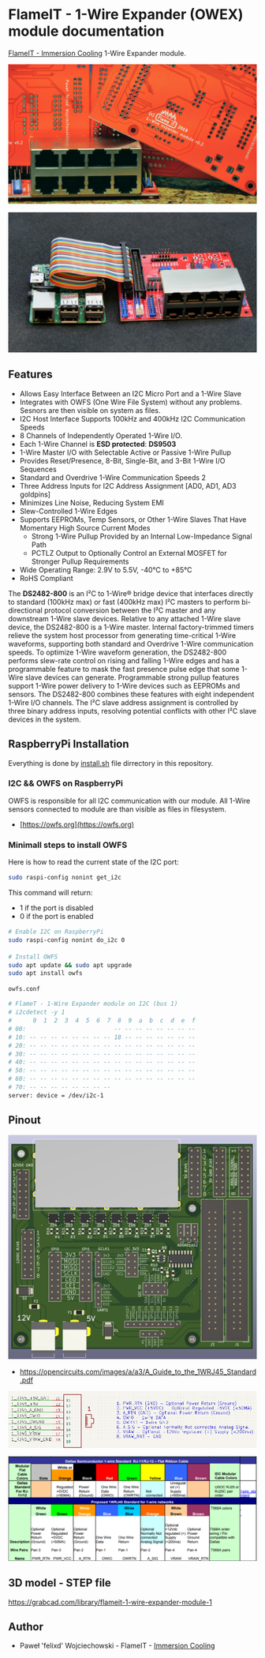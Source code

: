 # FlameIT - 1-Wire Expander (OWEX) module documentation

[FlameIT - Immersion Cooling](https://flameit.io) 1-Wire Expander module.

![FlameIT - Immersion Cooling 1-Wire Expander Module [FIT OWEX]](owex.jpg "FlameIT - Immersion Cooling 1-Wire Expander Module [FIT OWEX]")

![FlameIT - Immersion Cooling 1-Wire Expander Module with RaspberyPi connected [FIT OWEX + RPi]](owex-rpi.jpg "FlameIT - Immersion Cooling 1-Wire Expander Module with RaspberyPi connected [FIT OWEX + RPi")

## Features

* Allows Easy Interface Between an I2C Micro Port and a 1-Wire Slave
* Integrates with OWFS (One Wire File System) without any problems. Sesnors are then visible on system as files.
* I2C Host Interface Supports 100kHz and 400kHz I2C Communication Speeds
* 8 Channels of Independently Operated 1-Wire I/O.
* Each 1-Wire Channel is **ESD protected**: **DS9503**
* 1-Wire Master I/O with Selectable Active or Passive 1-Wire Pullup
* Provides Reset/Presence, 8-Bit, Single-Bit, and 3-Bit 1-Wire I/O Sequences
* Standard and Overdrive 1-Wire Communication Speeds 2
* Three Address Inputs for I2C Address Assignment [AD0, AD1, AD3 goldpins]
* Minimizes Line Noise, Reducing System EMI
* Slew-Controlled 1-Wire Edges
* Supports EEPROMs, Temp Sensors, or Other 1-Wire Slaves That Have Momentary High Source Current Modes
  * Strong 1-Wire Pullup Provided by an Internal Low-Impedance Signal Path
  * PCTLZ Output to Optionally Control an External MOSFET for Stronger Pullup Requirements
* Wide Operating Range: 2.9V to 5.5V, -40°C to +85°C
* RoHS Compliant

The **DS2482-800** is an I²C to 1-Wire® bridge device that interfaces directly to standard (100kHz max) or fast (400kHz max) I²C masters to perform bi-directional protocol conversion between the I²C master and any downstream 1-Wire slave devices. Relative to any attached 1-Wire slave device, the DS2482-800 is a 1-Wire master. Internal factory-trimmed timers relieve the system host processor from generating time-critical 1-Wire waveforms, supporting both standard and Overdrive 1-Wire communication speeds. To optimize 1-Wire waveform generation, the DS2482-800 performs slew-rate control on rising and falling 1-Wire edges and has a programmable feature to mask the fast presence pulse edge that some 1-Wire slave devices can generate. Programmable strong pullup features support 1-Wire power delivery to 1-Wire devices such as EEPROMs and sensors. The DS2482-800 combines these features with eight independent 1-Wire I/O channels. The I²C slave address assignment is controlled by three binary address inputs, resolving potential conflicts with other I²C slave devices in the system.

## RaspberryPi Installation

Everything is done by [install.sh](install.sh) file dirrectory in this repository.

### I2C && OWFS on RaspberryPi

OWFS is responsible for all I2C communication with our module. All 1-Wire sensors connected to module are than visible as files in filesystem.

* [https://owfs.org](https://owfs.org)

### Minimall steps to install OWFS

Here is how to read the current state of the I2C port:

```bash
sudo raspi-config nonint get_i2c
```

This command will return:

* 1 if the port is disabled
* 0 if the port is enabled

```bash
# Enable I2C on RaspberryPi
sudo raspi-config nonint do_i2c 0

# Install OWFS
sudo apt update && sudo apt upgrade
sudo apt install owfs

```

`owfs.conf`

```bash
# FlameT - 1-Wire Expander module on I2C (bus 1)
# i2cdetect -y 1
#      0  1  2  3  4  5  6  7  8  9  a  b  c  d  e  f
# 00:                         -- -- -- -- -- -- -- --
# 10: -- -- -- -- -- -- -- -- 18 -- -- -- -- -- -- --
# 20: -- -- -- -- -- -- -- -- -- -- -- -- -- -- -- --
# 30: -- -- -- -- -- -- -- -- -- -- -- -- -- -- -- --
# 40: -- -- -- -- -- -- -- -- -- -- -- -- -- -- -- --
# 50: -- -- -- -- -- -- -- -- -- -- -- -- -- -- -- --
# 60: -- -- -- -- -- -- -- -- -- -- -- -- -- -- -- --
# 70: -- -- -- -- -- -- -- --
server: device = /dev/i2c-1
```

## Pinout

![Labels](labels.jpg)

* https://opencircuits.com/images/a/a3/A_Guide_to_the_1WRJ45_Standard.pdf

![FlameIT - Immersion Cooling 1-Wire Expander Module [FIT OWEX] - PINOUT description from schema](pinout-schema.png "FlameIT - Immersion Cooling 1-Wire Expander Module [FIT OWEX] - PINOUT description from schema")

![FlameIT - Immersion Cooling 1-Wire Expander Module [FIT OWEX] - PINOUT](pinout.png "FlameIT - Immersion Cooling 1-Wire Expander Module [FIT OWEX] - PINOUT")

## 3D model - STEP file

https://grabcad.com/library/flameit-1-wire-expander-module-1

## Author

* Paweł 'felixd' Wojciechowski - FlameIT - [Immersion Cooling](https://flameit.io)
